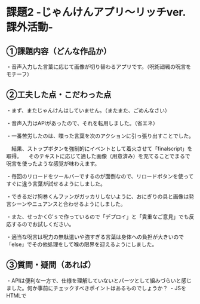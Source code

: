 # 課題2 -じゃんけんアプリ～リッチver.課外活動-

## ①課題内容（どんな作品か）
・音声入力した言葉に応じて画像が切り替わるアプリです。（呪術廻戦の呪言をモチーフ）

## ②工夫した点・こだわった点
・まず、またじゃんけんはしていません。（またまた、ごめんなさい）

・音声入力はAPIがあったので、それを転用しました。（省エネ）
 
・一番苦労したのは、喋った言葉を次のアクションに引っ張り出すことでした。

　結果、ストップボタンを強制的にイベントとして着火させて「finalscript」を取得。
　そのテキストに応じて適した画像（用意済み）を充てることでまるで呪言を使ったような感覚が味わえます。
  
・毎回のリロードをツールバーでするのが面倒なので、リロードボタンを使ってすぐに違う言葉が試せるようにしました。

・できるだけ狗巻くんファンがガッカリしないように、おにぎりの具と画像は発言シーンやニュアンスと合わせるようにしました。

・また、せっかくG’ｓで作っているので「デプロイ」と「貴重なご意見」でも反応するのでお試しください。

・適当な呪言は呪力の無駄遣いや強すぎる言葉は身体への負担が大きいので「else」でその他処理をして喉の限界を迎えるようにしました。

## ③質問・疑問（あれば）
・APIは便利な一方で、仕様を理解していないとパーツとして組みづらいと感じました。何か事前にチェックすべきポイントはあるものでしょうか？
・JSをHTMLで<script>で書いたり、JSファイルに書いたりとこのへんは好みなのでしょうか？

## ④その他（感想、シェアしたいことなんでも）
・引っ張ってくる画像をキーワード検索や同期がやっていた機械学習に任せて、それっぽい画像を出すのも次やるとしたら面白いかと思いました。
・あとは、ARで言葉が飛び出るか？対象となるものにアクションをかけるか？色んな可能性があるなと、
　人間の動作を電気などで制限できるデバイスがあれば「止まれ」「動くな」くらいはできるような気もしてきました。
